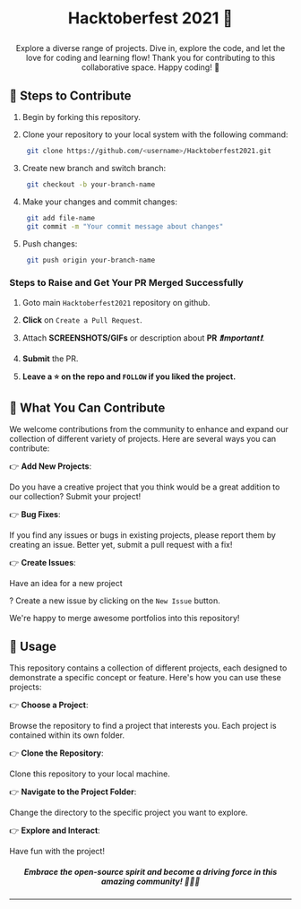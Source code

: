 # <p align="center">Hacktoberfest 2021 🥳</p>

<p align="center">Explore a diverse range of projects. Dive in, explore the code, and let the love for coding and learning flow! Thank you for contributing to this collaborative space. Happy coding! 🌟</p>

## 🤝 Steps to Contribute

1. Begin by forking this repository.

2. Clone your repository to your local system with the following command:

   ```bash
    git clone https://github.com/<username>/Hacktoberfest2021.git
   ```

3. Create new branch and switch branch:

   ```bash
    git checkout -b your-branch-name
   ```

4. Make your changes and commit changes:

   ```bash
    git add file-name
    git commit -m "Your commit message about changes"
   ```

5. Push changes:

   ```bash
    git push origin your-branch-name
   ```

### Steps to Raise and Get Your PR Merged Successfully

1. Goto main `Hacktoberfest2021` repository on github.

2. **Click** on `Create a Pull Request`.

3. Attach **SCREENSHOTS/GIFs** or description about **PR** _**❗Important❗**_.

4. **Submit** the PR.

5. **Leave a ⭐ on the repo and `FOLLOW` if you liked the project.**

## 🌟 What You Can Contribute

We welcome contributions from the community to enhance and expand our collection of different variety of projects. Here are several ways you can contribute:

👉 **Add New Projects**:

Do you have a creative project that you think would be a great addition to our collection? Submit your project!

👉 **Bug Fixes**:

If you find any issues or bugs in existing projects, please report them by creating an issue. Better yet, submit a pull request with a fix!

👉 **Create Issues**:

Have an idea for a new project

? Create a new issue by clicking on the `New Issue` button.

We're happy to merge awesome portfolios into this repository!

## 🚀 Usage

This repository contains a collection of different projects, each designed to demonstrate a specific concept or feature. Here's how you can use these projects:

👉 **Choose a Project**:

Browse the repository to find a project that interests you. Each project is contained within its own folder.

👉 **Clone the Repository**:

Clone this repository to your local machine.

👉 **Navigate to the Project Folder**:

Change the directory to the specific project you want to explore.

👉 **Explore and Interact**:

Have fun with the project!

##### <p align="center">Embrace the open-source spirit and become a driving force in this amazing community! 🚀🚀🚀</p>

---
